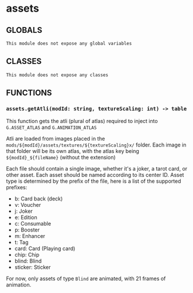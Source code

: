 # assets

<!-- toc -->

## GLOBALS

~~~admonish info
This module does not expose any global variables
~~~

## CLASSES

~~~admonish info
This module does not expose any classes
~~~

## FUNCTIONS

### `assets.getAtli(modId: string, textureScaling: int) -> table`

This function gets the atli (plural of atlas) required to inject into `G.ASSET_ATLAS` and `G.ANIMATION_ATLAS`

Atli are loaded from images placed in the `mods/${modId}/assets/textures/${textureScaling}x/` folder. Each image in that folder will be its own atlas, with the atlas key being `${modId}_${fileName}` (without the extension)

Each file should contain a single image, whether it's a joker, a tarot card, or other asset. Each asset should be named according to its center ID. Asset type is determined by the prefix of the file, here is a list of the supported prefixes:

- b: Card back (deck)
- v: Voucher
- j: Joker
- e: Edition
- c: Consumable
- p: Booster
- m: Enhancer
- t: Tag
- card: Card (Playing card)
- chip: Chip
- blind: Blind
- sticker: Sticker

For now, only assets of type `Blind` are animated, with 21 frames of animation.
